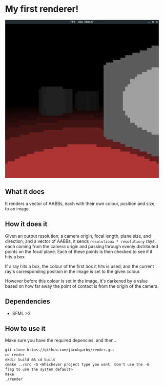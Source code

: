 # My first renderer!

![](screenshot_01.png)

## What it does

It renders a vector of AABBs, each with their own colour, position and size, to an image.

## How it does it

Given an output resolution; a camera origin, focal length, plane size, and direction; and a vector of AABBs, 
it sends `resolutionx * resolutiony` rays, each coming from the camera origin and passing through evenly
distributed points on the focal plane. Each of these points is then checked to see if it hits a box.

If a ray hits a box, the colour of the first box it hits is used, and the current ray's corresponding position
in the image is set to the given colour.

However before this colour is set in the image, it's darkened by a value based on how far away the point of
contact is from the origin of the camera.

## Dependencies

 - SFML >2

## How to use it

Make sure you have the required depencies, and then..

```
git clone https://github.com/j4cobgarby/render.git
cd render
mkdir build && cd build
cmake ../src -G <Whichever project type you want. Don't use the -G flag to use the system default>
make
./render
```

